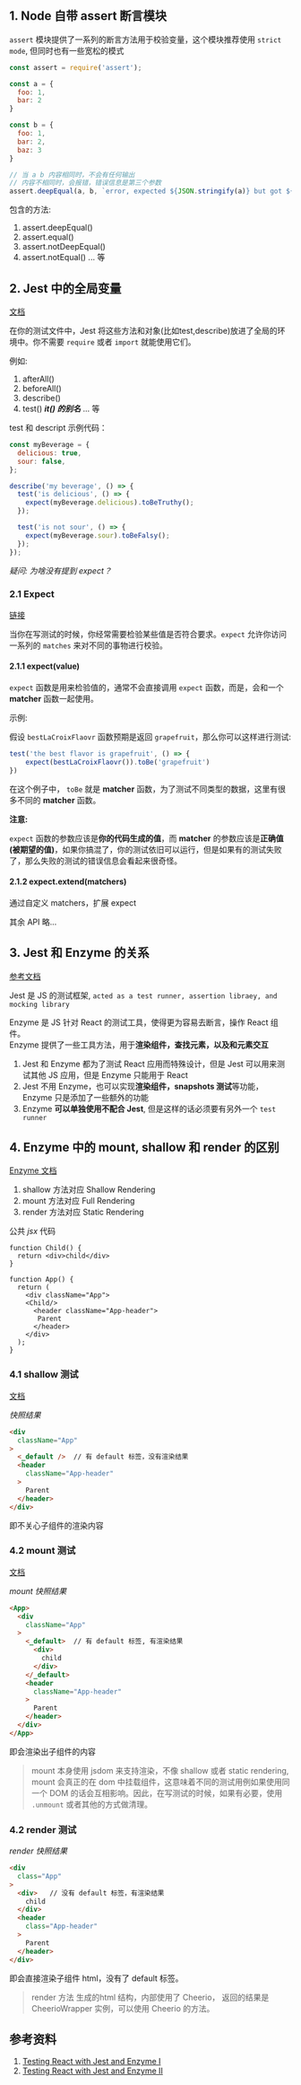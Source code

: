 ## 1. Node 自带 assert 断言模块

`assert` 模块提供了一系列的断言方法用于校验变量，这个模块推荐使用 `strict mode`, 但同时也有一些宽松的模式

```js
const assert = require('assert');

const a = {
  foo: 1,
  bar: 2
}

const b = {
  foo: 1,
  bar: 2,
  baz: 3
}

// 当 a b 内容相同时，不会有任何输出
// 内容不相同时，会报错，错误信息是第三个参数
assert.deepEqual(a, b, `error, expected ${JSON.stringify(a)} but got ${JSON.stringify(b)}`);
```

包含的方法:  
1. assert.deepEqual()
2. assert.equal()
3. assert.notDeepEqual()
4. assert.notEqual()
... 等

## 2. Jest 中的全局变量

[文档](https://jestjs.io/docs/en/api)  

在你的测试文件中，Jest 将这些方法和对象(比如test,describe)放进了全局的环境中。你不需要 `require` 或者 `import` 就能使用它们。  

例如:  
1. afterAll()
2. beforeAll()
3. describe()
4. test()  ***it() 的别名***
... 等

test 和 descript 示例代码：
```js
const myBeverage = {
  delicious: true,
  sour: false,
};

describe('my beverage', () => {
  test('is delicious', () => {
    expect(myBeverage.delicious).toBeTruthy();
  });

  test('is not sour', () => {
    expect(myBeverage.sour).toBeFalsy();
  });
});
```

*疑问: 为啥没有提到 expect？*  

### 2.1 Expect

[链接](https://jestjs.io/docs/en/expect#expectanything)  

当你在写测试的时候，你经常需要检验某些值是否符合要求。`expect` 允许你访问一系列的 `matches` 来对不同的事物进行校验。  

#### 2.1.1 expect(value)

`expect` 函数是用来检验值的，通常不会直接调用 `expect` 函数，而是，会和一个 **matcher** 函数一起使用。  

示例:

假设 `bestLaCroixFlaovr` 函数预期是返回 `grapefruit`，那么你可以这样进行测试:  

```js
test('the best flavor is grapefruit', () => {
    expect(bestLaCroixFlaovr()).toBe('grapefruit')
})
```  

在这个例子中， `toBe` 就是 **matcher** 函数，为了测试不同类型的数据，这里有很多不同的 **matcher** 函数。

**注意:**  

`expect` 函数的参数应该是**你的代码生成的值**，而 **matcher** 的参数应该是**正确值(被期望的值)**，如果你搞混了，你的测试依旧可以运行，但是如果有的测试失败了，那么失败的测试的错误信息会看起来很奇怪。  

#### 2.1.2 expect.extend(matchers)

通过自定义 matchers，扩展 expect

其余 API 略... 

## 3. Jest 和 Enzyme 的关系

[参考文档](https://medium.com/codeclan/testing-react-with-jest-and-enzyme-20505fec4675)  


Jest 是 JS 的测试框架, `acted as a test runner, assertion libraey, and mocking library`  


Enzyme 是 JS 针对 React 的测试工具，使得更为容易去断言，操作 React 组件。  
Enzyme 提供了一些工具方法，用于**渲染组件，查找元素，以及和元素交互**

1. Jest 和 Enzyme 都为了测试 React 应用而特殊设计，但是 Jest 可以用来测试其他 JS 应用，但是 Enzyme 只能用于 React
2. Jest 不用 Enzyme，也可以实现**渲染组件，snapshots 测试**等功能，Enzyme 只是添加了一些额外的功能
3. Enzyme **可以单独使用不配合 Jest**, 但是这样的话必须要有另外一个 `test runner`

## 4. Enzyme 中的 mount, shallow 和 render 的区别

[Enzyme 文档](https://airbnb.io/enzyme/docs/api/)  

1. shallow 方法对应 Shallow Rendering
2. mount 方法对应 Full Rendering
3. render 方法对应 Static Rendering



公共 *jsx* 代码
```
function Child() {
  return <div>child</div>
}

function App() {
  return (
    <div className="App">
    <Child/> 
      <header className="App-header">
       Parent
      </header>
    </div>
  );
}
```

### 4.1 shallow 测试

[文档](https://airbnb.io/enzyme/docs/api/shallow.html  )

*快照结果*  
```html
<div
  className="App"
>
  <_default />  // 有 default 标签，没有渲染结果
  <header
    className="App-header"
  >
    Parent
  </header>
</div>
```
即不关心子组件的渲染内容

### 4.2 mount 测试

[文档](https://airbnb.io/enzyme/docs/api/mount.html)  

*mount 快照结果*  
```html
<App>
  <div
    className="App"
  >
    <_default>  // 有 default 标签, 有渲染结果
      <div>
        child
      </div>
    </_default>
    <header
      className="App-header"
    >
      Parent
    </header>
  </div>
</App>
```
即会渲染出子组件的内容  

> mount 本身使用 jsdom 来支持渲染，不像 shallow 或者 static rendering, mount 会真正的在 dom 中挂载组件，这意味着不同的测试用例如果使用同一个 DOM 的话会互相影响。因此，在写测试的时候，如果有必要，使用 `.unmount` 或者其他的方式做清理。  


### 4.2 render 测试

*render 快照结果*  
```html
<div
  class="App"
>
  <div>   // 没有 default 标签，有渲染结果
    child
  </div>
  <header
    class="App-header"
  >
    Parent
  </header>
</div>
```

即会直接渲染子组件 html，没有了 default 标签。

> render 方法 生成的html 结构，内部使用了 Cheerio， 返回的结果是 CheerioWrapper 实例，可以使用 Cheerio 的方法。  

## 参考资料
1. [Testing React with Jest and Enzyme I](https://medium.com/codeclan/testing-react-with-jest-and-enzyme-20505fec4675)
2. [Testing React with Jest and Enzyme II](https://codeburst.io/testing-react-events-with-jest-and-enzyme-ii-46fbe4b8b589)